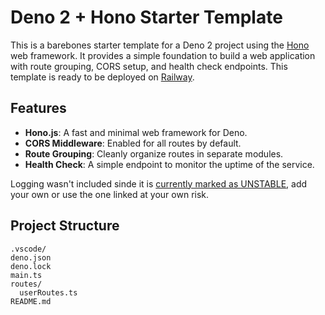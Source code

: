 # Deno 2 + Hono Starter Template

This is a barebones starter template for a Deno 2 project using the [Hono](https://hono.dev/) web framework. It provides a simple foundation to build a web application with route grouping, CORS setup, and health check endpoints. This template is ready to be deployed on [Railway](https://railway.app/).

## Features
- **Hono.js**: A fast and minimal web framework for Deno.
- **CORS Middleware**: Enabled for all routes by default.
- **Route Grouping**: Cleanly organize routes in separate modules.
- **Health Check**: A simple endpoint to monitor the uptime of the service.

Logging wasn't included sinde it is [currently marked as UNSTABLE](https://jsr.io/@std/log), add your own or use the one linked at your own risk.

## Project Structure
```plaintext
.vscode/
deno.json
deno.lock
main.ts
routes/
  userRoutes.ts
README.md
```
